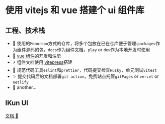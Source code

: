 # 使用 vitejs 和 vue 搭建个 ui 组件库

## 工程、技术栈

- 🌈 使用的`Monorepo`方式的仓库，将多个包放在已在仓库便于管理:`packages`作为组件源码的包，`docs`作为组件文档，`play` or `dev`作为本地开发时使用
- 🚀 [vue 组件](https://cn.vuejs.org/guide/components/registration.html#component-registration)的开发和注册
- ⚡ 组件文档使用 [vitepress](https://vitepress.dev/zh/)搭建
- 🎉 规范代码工具`eslint`和`prettier`，代码提交检查`Husky`，单元测试`vitest`
- ✨ 提交代码后的文档部署`git action`，免费站点托管`gitPages` or `vercel` or `netlify`
- 🚨 another...

<!-- ## 组件实现

普通组件通常在使用的时候直接引用，ui 库或者通用组件作为全局组件需要暴露出`install`函数。
例如以下的`button组件`，
:::tip
常规使用时，直接 `import MyButton from 'xxx'`。 然后`<MyButton>按钮</MyButton>`
:::

通用组件

<button class="my-button">按钮</button>

:::details

```vue
<template>
  <button class="my-button">按钮</button>
</template>
<style>
.my-button {
  padding: 2px 14px;
  background: pink;
  border-radius: 8px;
}
</style>
```

::: -->

## IKun UI

[文档 🏀](https://github.com/LAINE001/ikun-ui)

<git-talk />

<!-- <style>
.my-button {
  padding: 2px 14px;
  background: pink;
  border-radius: 8px;
}
</style> -->
